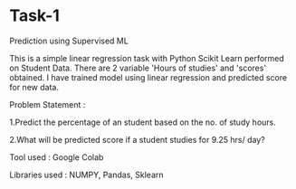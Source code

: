 # Task-1
Prediction using Supervised ML


This is a simple linear regression task with Python Scikit Learn performed on Student Data. There are 2 variable 'Hours of studies' and 'scores' obtained. I have trained model using linear regression and predicted score for new data.

Problem Statement :

1.Predict the percentage of an student based on the no. of study hours.

2.What will be predicted score if a student studies for 9.25 hrs/ day?

Tool used : Google Colab

Libraries used : NUMPY, Pandas, Sklearn
